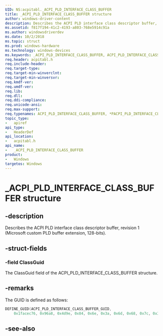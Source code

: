 ```yaml
---
UID: NS:acpitabl._ACPI_PLD_INTERFACE_CLASS_BUFFER
title: _ACPI_PLD_INTERFACE_CLASS_BUFFER structure
author: windows-driver-content
description: Describes the ACPI PLD interface class descriptor buffer, revision 1 (Microsoft custom PLD buffer extension, 128-bits).
ms.assetid: f817f194-41c2-4193-a803-768e5914c91a
ms.author: windowsdriverdev
ms.date: 10/2/2018
ms.topic: struct
ms.prod: windows-hardware
ms.technology: windows-devices
ms.keywords: _ACPI_PLD_INTERFACE_CLASS_BUFFER, ACPI_PLD_INTERFACE_CLASS_BUFFER, *PACPI_PLD_INTERFACE_CLASS_BUFFER, 
req.header: acpitabl.h
req.include-header:
req.target-type:
req.target-min-winverclnt:
req.target-min-winversvr:
req.kmdf-ver:
req.umdf-ver:
req.lib:
req.dll:
req.ddi-compliance:
req.unicode-ansi:
req.max-support:
req.typenames: ACPI_PLD_INTERFACE_CLASS_BUFFER, *PACPI_PLD_INTERFACE_CLASS_BUFFER
topic_type: 
-	apiref
api_type: 
-	HeaderDef
api_location: 
-	acpitabl.h
api_name: 
-	_ACPI_PLD_INTERFACE_CLASS_BUFFER
product:
-	Windows
targetos: Windows
---
```


# _ACPI_PLD_INTERFACE_CLASS_BUFFER structure

## -description

Describes the ACPI PLD interface class descriptor buffer, revision 1 (Microsoft custom PLD buffer extension, 128-bits).

## -struct-fields

### -field ClassGuid
 
The ClassGuid field of the ACPI_PLD_INTERFACE_CLASS_BUFFER structure.

## -remarks
The 
GUID is defined as follows:

```C++
DEFINE_GUID(ACPI_PLD_INTERFACE_CLASS_BUFFER_GUID,
    0x1facec76, 0x96a8, 0x4d9e, 0x84, 0x6e, 0x3a, 0x6d, 0x68, 0x7c, 0x32, 0xfc);
```    

## -see-also